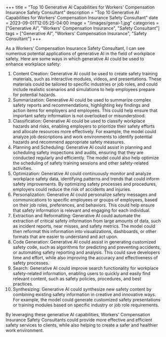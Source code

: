 +++
title = "Top 10 Generative AI Capabilities for Workers' Compensation Insurance Safety Consultant"
description = "Top 10 Generative AI Capabilities for Workers' Compensation Insurance Safety Consultant"
date = 2023-09-01T12:05:25-04:00
image = "/images/genai-1.jpg"
categories = ["Generative AI", "Workers' Compensation Insurance", "Safety Consultant"]
tags = ["Generative AI", "Workers' Compensation Insurance", "Safety Consultant"]
+++

As a Workers' Compensation Insurance Safety Consultant, I can see numerous potential applications of generative AI in the field of workplace safety. Here are some ways in which generative AI could be used to enhance workplace safety:

1. Content Creation: Generative AI could be used to create safety training materials, such as interactive modules, videos, and presentations. These materials could be tailored to specific industries or job roles, and could include realistic scenarios and simulations to help employees prepare for potential hazards.
2. Summarization: Generative AI could be used to summarize complex safety reports and recommendations, highlighting key findings and action items for employers and employees. This could help ensure that important safety information is not overlooked or misunderstood.
3. Classification: Generative AI could be used to classify workplace hazards and risks, enabling employers to prioritize their safety efforts and allocate resources more effectively. For example, the model could analyze job descriptions and work environments to identify potential hazards and recommend appropriate safety measures.
4. Planning and Scheduling: Generative AI could assist in planning and scheduling safety inspections and audits, ensuring that they are conducted regularly and efficiently. The model could also help optimize the scheduling of safety training sessions and other safety-related activities.
5. Optimization: Generative AI could continuously monitor and analyze workplace safety data, identifying patterns and trends that could inform safety improvements. By optimizing safety processes and procedures, employers could reduce the risk of accidents and injuries.
6. Personalization: Generative AI could personalize safety messages and communications to specific employees or groups of employees, based on their job roles, preferences, and behaviors. This could help ensure that safety information is relevant and engaging for each individual.
7. Extraction and Reformatting: Generative AI could automate the extraction of critical safety information from large amounts of data, such as incident reports, near misses, and safety metrics. The model could then reformat this information into visualizations, dashboards, or other formats that are easier to understand and act upon.
8. Code Generation: Generative AI could assist in generating customized safety code, such as algorithms for predicting and preventing accidents, or automating safety reporting and analysis. This could save developers time and effort, while also improving the accuracy and effectiveness of safety processes.
9. Search: Generative AI could improve search functionality for workplace safety-related information, enabling users to quickly and easily find relevant content, such as safety policies, procedures, and best practices.
10. Synthesizing: Generative AI could synthesize new safety content by combining existing safety information in creative and innovative ways. For example, the model could generate customized safety presentations or training modules based on specific industry or job role requirements.

By leveraging these generative AI capabilities, Workers' Compensation Insurance Safety Consultants could provide more effective and efficient safety services to clients, while also helping to create a safer and healthier work environment.